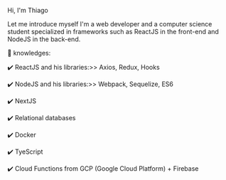 Hi, I'm Thiago

Let me introduce myself
I'm a web developer and a computer science student specialized in frameworks such as ReactJS in the front-end and NodeJS in the back-end.

:scroll: knowledges:

:heavy_check_mark: ReactJS and his libraries:>> Axios, Redux, Hooks

:heavy_check_mark: NodeJS and his libraries:>> Webpack, Sequelize, ES6

:heavy_check_mark: NextJS

:heavy_check_mark: Relational databases

:heavy_check_mark: Docker

:heavy_check_mark: TyeScript

:heavy_check_mark: Cloud Functions from GCP (Google Cloud Platform) + Firebase
